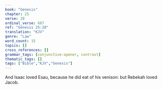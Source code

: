 ```yaml
---
book: "Genesis"
chapter: 25
verse: 28
ordinal_verse: 687
ref: "Genesis 25:28"
translation: "KJV"
genre: "Law"
word_count: 15
topics: []
cross_references: []
grammar_tags: [conjunctive-opener, contrast]
thematic_tags: []
tags: ["Bible","KJV","Genesis"]
---
```

And Isaac loved Esau, because he did eat of his venison: but Rebekah loved Jacob.
